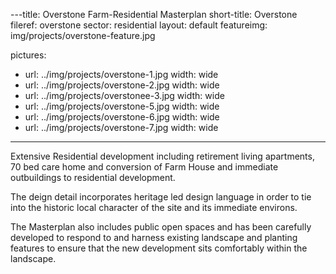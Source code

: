 ---title: Overstone Farm-Residential Masterplan
short-title: Overstone
fileref: overstone
sector: residential
layout: default
featureimg: img/projects/overstone-feature.jpg

pictures:
  - url: ../img/projects/overstone-1.jpg
    width: wide
  - url: ../img/projects/overstone-2.jpg
    width: wide
  - url: ../img/projects/overstonee-3.jpg
    width: wide
  - url: ../img/projects/overstone-5.jpg
    width: wide
  - url: ../img/projects/overstone-6.jpg
    width: wide
  - url: ../img/projects/overstone-7.jpg
    width: wide


---

Extensive Residential development including retirement living apartments, 70 bed care home and conversion of Farm House and immediate outbuildings to residential development. 

The deign detail incorporates heritage led design language in order to tie into the historic local character of the site and its immediate environs.

The Masterplan also includes public open spaces and has been carefully developed to respond to and harness existing landscape and planting features to ensure that the new development sits comfortably within the landscape.

